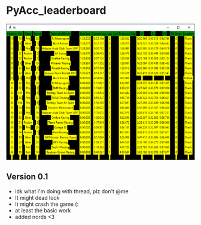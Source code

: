 # PyAcc_leaderboard

![app](./images/app.png)

## Version 0.1
* idk what I'm doing with thread, plz don't @me
* It might dead lock
* It might crash the game (:
* at least the basic work
* added nords <3